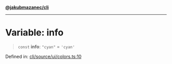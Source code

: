 [**@jakubmazanec/cli**](../../../README.md)

---

# Variable: info

> `const` **info**: `"cyan"` = `'cyan'`

Defined in:
[cli/source/ui/colors.ts:10](https://github.com/jakubmazanec/tools/blob/7c5f40d811171692b72a47160bc33d644201b16a/packages/cli/source/ui/colors.ts#L10)

